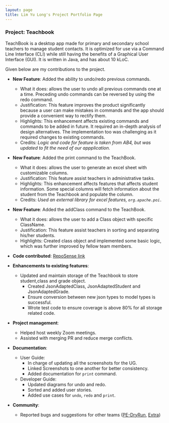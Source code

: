 ```yaml
---
layout: page
title: Lim Yu Long's Project Portfolio Page
---
```


### Project: Teachbook

TeachBook is a desktop app made for primary and secondary school teachers to manage student contacts. It is optimized for
use via a Command Line Interface (CLI) while still having the benefits of a Graphical User Interface (GUI). It is
written in Java, and has about 10 kLoC.

Given below are my contributions to the project.

* **New Feature**: Added the ability to undo/redo previous commands.
    * What it does: allows the user to undo all previous commands one at a time. Preceding undo commands can be reversed by using the redo command.
    * Justification: This feature improves the product significantly because a user can make mistakes in commands and the app should provide a convenient way to rectify them.
    * Highlights: This enhancement affects existing commands and commands to be added in future. It required an in-depth analysis of design alternatives. The implementation too was challenging as it required changes to existing commands.
    * Credits: *Logic and code for feature is taken from AB4, but was updated to fit the need of our appplication.*

* **New Feature**: Added the print command to the TeachBook.
    * What it does: allows the user to generate an excel sheet with customizable columns.
    * Justification: This feature assist teachers in administrative tasks.
    * Highlights: This enhancement affects features that affects student information. Some special columns will fetch information about the student from the Teachbook and populate the column.
    * Credits: *Used an external library for excel features, `org.apache.poi.`*
  
* **New Feature**: Added the addClass command to the TeachBook.
    * What it does: allows the user to add a Class object with specific ClassName.
    * Justification: This feature assist teachers in sorting and separating his/her students. 
    * Highlights: Created class object and implemented some basic logic, which was further improved by fellow team members.
    

* **Code contributed**: [RepoSense link](https://nus-cs2103-ay2122s1.github.io/tp-dashboard/?search=yulonglim&sort=groupTitle&sortWithin=title&timeframe=commit&mergegroup=&groupSelect=groupByRepos&breakdown=true&checkedFileTypes=docs~functional-code~test-code~other&since=2021-09-17&tabOpen=false)

* **Enhancements to existing features**:
    * Updated and maintain storage of the Teachbook to store student,class and grade object.
      * Created JsonAdaptedClass, JsonAdaptedStudent and JsonAdaptedGrade.
      * Ensure conversion between new json types to model types is successful.
      * Wrote test code to ensure coverage is above 80% for all storage related code.

* **Project management**:
    * Helped host weekly Zoom meetings.
    * Assisted with merging PR and reduce merge conflicts.

* **Documentation**:
    * User Guide:
      * In charge of updating all the screenshots for the UG.
      * Linked Screenshots to one another for better consistency.
      * Added documentation for `print` command.
    * Developer Guide:
      * Updated diagrams for undo and redo.
      * Sorted and added user stories.
      * Added use cases for `undo`, `redo` and `print`.

* **Community**:
    * Reported bugs and suggestions for other teams ([PE-DryRun](https://github.com/yulonglim/ped/issues), [Extra](https://github.com/AY2122S1-CS2103-F10-4/tp/issues/155))

